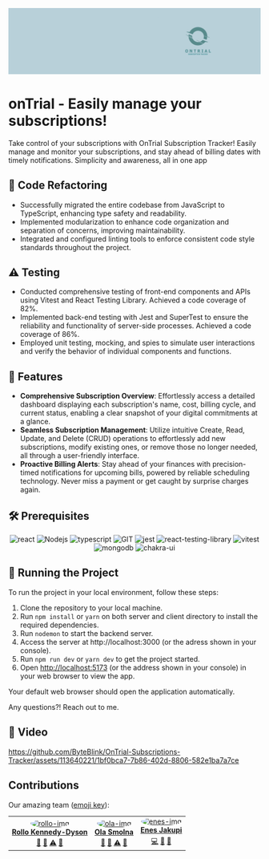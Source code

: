 ![Header](./assets/onTrialBanner.png)

# onTrial - Easily manage your subscriptions!

Take control of your subscriptions with OnTrial Subscription Tracker! Easily manage and monitor your subscriptions, and stay ahead of billing dates with timely notifications. Simplicity and awareness, all in one app

## 🚧 Code Refactoring

- Successfully migrated the entire codebase from JavaScript to TypeScript, enhancing type safety and readability.
- Implemented modularization to enhance code organization and separation of concerns, improving maintainability.
- Integrated and configured linting tools to enforce consistent code style standards throughout the project.

## ⚠️ Testing
- Conducted comprehensive testing of front-end components and APIs using Vitest and React Testing Library. Achieved a code coverage of 82%.
- Implemented back-end testing with Jest and SuperTest to ensure the reliability and functionality of server-side processes. Achieved a code coverage of 86%.
- Employed unit testing, mocking, and spies to simulate user interactions and verify the behavior of individual components and functions.

## 🚀 Features

- **Comprehensive Subscription Overview**: Effortlessly access a detailed dashboard displaying each subscription's name, cost, billing cycle, and current status, enabling a clear snapshot of your digital commitments at a glance.
- **Seamless Subscription Management**: Utilize intuitive Create, Read, Update, and Delete (CRUD) operations to effortlessly add new subscriptions, modify existing ones, or remove those no longer needed, all through a user-friendly interface.
- **Proactive Billing Alerts**: Stay ahead of your finances with precision-timed notifications for upcoming bills, powered by reliable scheduling technology. Never miss a payment or get caught by surprise charges again.

## 🛠️ Prerequisites

<p align="center">
      <img src="https://www.vectorlogo.zone/logos/reactjs/reactjs-icon.svg" alt="react" width="55" height="55"/>
      <img src="https://www.vectorlogo.zone/logos/nodejs/nodejs-icon.svg" alt="Nodejs" width="55" height="55"/>
      <img src="https://www.vectorlogo.zone/logos/typescriptlang/typescriptlang-icon.svg" alt="typescript" width="60" height="50"/>
      <img src="https://www.vectorlogo.zone/logos/git-scm/git-scm-icon.svg" alt="GIT" width="55" height="55"/>
      <img src="https://www.vectorlogo.zone/logos/jestjsio/jestjsio-icon.svg" alt="jest" width="60" height="50"/>
      <img src="https://testing-library.com/img/octopus-64x64.png" alt="react-testing-library" width="60" height="50"/>
      <img src="https://vitest.dev/logo.svg" alt="vitest" width="60" height="50"/>
      <img src="https://www.vectorlogo.zone/logos/mongodb/mongodb-icon.svg" alt="mongodb" width="45" height="55"/>
      <img src='https://img.icons8.com/color/48/chakra-ui.png' alt="chakra-ui" width="55" height="55">
</p>

## 🚦 Running the Project

To run the project in your local environment, follow these steps:

1. Clone the repository to your local machine.
2. Run `npm install` or `yarn` on both server and client directory to install the required dependencies.
3. Run `nodemon` to start the backend server.
4. Access the server at http://localhost:3000 (or the adress shown in your console).
5. Run `npm run dev` or `yarn dev` to get the project started.
6. Open [http://localhost:5173](http://localhost:5173) (or the address shown in your console) in your web browser to view the app.

Your default web browser should open the application automatically.

Any questions?! Reach out to me.

## 📸 Video

https://github.com/ByteBlink/OnTrial-Subscriptions-Tracker/assets/113640221/1bf0bca7-7b86-402d-8806-582e1ba7a7ce

## Contributions

Our amazing team ([emoji key](https://allcontributors.org/docs/en/emoji-key)):

<table>
  <tr>
     <td align="center" ><a href="https://github.com/rollokd"><img src="https://github.com/rollokd.png" style="border-radius:50%;" width="120px;" alt="rollo-img"/><br /><sub><b><a href="https://www.linkedin.com/in/rollo-kennedy-dyson" title="linkedin">Rollo Kennedy-Dyson</a></b></sub></a><br /> <a href="#review-rollokd" title="Reviewed Pull Requests">👀</a> <a href="#maintain-rollokd" title="Maintenance">🚧</a> <a href="#tests-rollokd" title="Tests">⚠️</a> <a href="#user-testing-rollokd" title="User Testing" >📓</a></td>
     <td align="center" ><a href="https://github.com/Anloms"><img src="https://github.com/Anloms.png" style="border-radius:50%;" width="120px;" alt="ola-img"/><br /><sub><b><a href="https://www.linkedin.com/in/ola-smolna/" title="linkedin">Ola Smolna</a></b></sub></a><br /> <a href="#review-anloms" title="Reviewed Pull Requests">👀</a>  <a href="#maintain-anloms" title="Maintenance">🚧</a> <a href="#tests-anloms" title="Tests">⚠️</a> <a href="#user-testing-anloms" title="User Testing" >📓</a></td>
     <td align="center" ><a href="https://github.com/ByteBlink"><img src="https://github.com/ByteBlink.png" style="border-radius:50%;" width="120px;" alt="enes-img"/><br /><sub><b><a href="https://www.linkedin.com/in/jakupienes/" title="linkedin">Enes Jakupi</a></b></sub></a><br /><a href="https://github.com/rollokd/splitease/commits?author=ByteBlink" title="Code">💻</a> <a href="#ideas-ByteBlink" title="Ideas & Planning">🤔</a>  <a href="#design-ByteBlink" title="Design">🎨</a></td>
  </tr>
</table>

